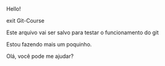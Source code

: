 Hello!

exit
Git-Course

Este arquivo vai ser salvo para testar o funcionamento do git

Estou fazendo mais um poquinho.

Olá, você pode me ajudar?

